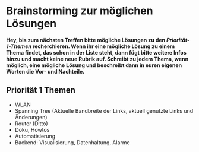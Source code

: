 # Brainstorming zur möglichen Lösungen

**Hey, bis zum nächsten Treffen bitte mögliche Lösungen zu den _Priorität-1-Themen_ recherchieren. Wenn ihr eine mögliche Lösung zu einem Thema findet, das schon in der Liste steht, dann fügt bitte weitere Infos hinzu und macht keine neue Rubrik auf. Schreibt zu jedem Thema, wenn möglich, eine mögliche Lösung und beschreibt dann in euren eigenen Worten die Vor- und Nachteile.**

## Priorität 1 Themen
* WLAN
* Spanning Tree (Aktuelle Bandbreite der Links, aktuell genutzte Links und Änderungen)
* Router (Ditto)
* Doku, Howtos
* Automatisierung
* Backend: Visualisierung, Datenhaltung, Alarme
